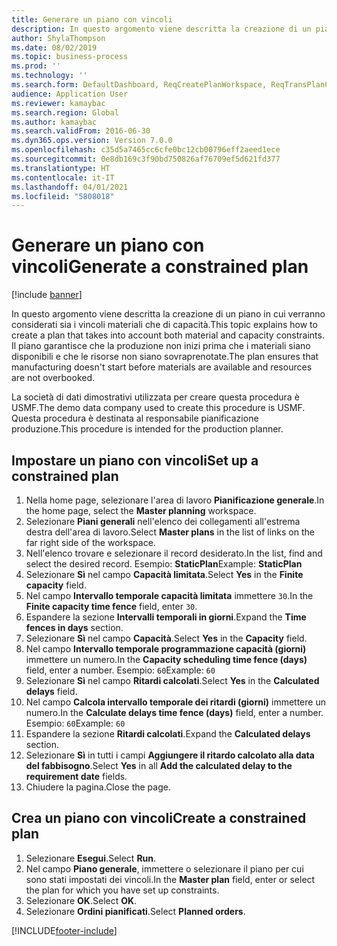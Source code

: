 ```yaml
---
title: Generare un piano con vincoli
description: In questo argomento viene descritta la creazione di un piano in cui verranno considerati sia i vincoli materiali che di capacità.
author: ShylaThompson
ms.date: 08/02/2019
ms.topic: business-process
ms.prod: ''
ms.technology: ''
ms.search.form: DefaultDashboard, ReqCreatePlanWorkspace, ReqTransPlanCard, ReqPlanSched
audience: Application User
ms.reviewer: kamaybac
ms.search.region: Global
ms.author: kamaybac
ms.search.validFrom: 2016-06-30
ms.dyn365.ops.version: Version 7.0.0
ms.openlocfilehash: c35d5a7465cc6cfe0bc12cb00796eff2aeed1ece
ms.sourcegitcommit: 0e8db169c3f90bd750826af76709ef5d621fd377
ms.translationtype: HT
ms.contentlocale: it-IT
ms.lasthandoff: 04/01/2021
ms.locfileid: "5808018"
---
```

# <a name="generate-a-constrained-plan"></a><span data-ttu-id="53093-103">Generare un piano con vincoli</span><span class="sxs-lookup"><span data-stu-id="53093-103">Generate a constrained plan</span></span>

[!include [banner](../../includes/banner.md)]

<span data-ttu-id="53093-104">In questo argomento viene descritta la creazione di un piano in cui verranno considerati sia i vincoli materiali che di capacità.</span><span class="sxs-lookup"><span data-stu-id="53093-104">This topic explains how to create a plan that takes into account both material and capacity constraints.</span></span> <span data-ttu-id="53093-105">Il piano garantisce che la produzione non inizi prima che i materiali siano disponibili e che le risorse non siano sovraprenotate.</span><span class="sxs-lookup"><span data-stu-id="53093-105">The plan ensures that manufacturing doesn't start before materials are available and resources are not overbooked.</span></span> 

<span data-ttu-id="53093-106">La società di dati dimostrativi utilizzata per creare questa procedura è USMF.</span><span class="sxs-lookup"><span data-stu-id="53093-106">The demo data company used to create this procedure is USMF.</span></span> <span data-ttu-id="53093-107">Questa procedura è destinata al responsabile pianificazione produzione.</span><span class="sxs-lookup"><span data-stu-id="53093-107">This procedure is intended for the production planner.</span></span>


## <a name="set-up-a-constrained-plan"></a><span data-ttu-id="53093-108">Impostare un piano con vincoli</span><span class="sxs-lookup"><span data-stu-id="53093-108">Set up a constrained plan</span></span>
1. <span data-ttu-id="53093-109">Nella home page, selezionare l'area di lavoro **Pianificazione generale**.</span><span class="sxs-lookup"><span data-stu-id="53093-109">In the home page, select the **Master planning** workspace.</span></span>
2. <span data-ttu-id="53093-110">Selezionare **Piani generali** nell'elenco dei collegamenti all'estrema destra dell'area di lavoro.</span><span class="sxs-lookup"><span data-stu-id="53093-110">Select **Master plans** in the list of links on the far right side of the workspace.</span></span>
3. <span data-ttu-id="53093-111">Nell'elenco trovare e selezionare il record desiderato.</span><span class="sxs-lookup"><span data-stu-id="53093-111">In the list, find and select the desired record.</span></span> <span data-ttu-id="53093-112">Esempio: **StaticPlan**</span><span class="sxs-lookup"><span data-stu-id="53093-112">Example: **StaticPlan**</span></span>  
4. <span data-ttu-id="53093-113">Selezionare **Sì** nel campo **Capacità limitata**.</span><span class="sxs-lookup"><span data-stu-id="53093-113">Select **Yes** in the **Finite capacity** field.</span></span>
5. <span data-ttu-id="53093-114">Nel campo **Intervallo temporale capacità limitata** immettere `30`.</span><span class="sxs-lookup"><span data-stu-id="53093-114">In the **Finite capacity time fence** field, enter `30`.</span></span>
6. <span data-ttu-id="53093-115">Espandere la sezione **Intervalli temporali in giorni**.</span><span class="sxs-lookup"><span data-stu-id="53093-115">Expand the **Time fences in days** section.</span></span>
7. <span data-ttu-id="53093-116">Selezionare **Sì** nel campo **Capacità**.</span><span class="sxs-lookup"><span data-stu-id="53093-116">Select **Yes** in the **Capacity** field.</span></span>
8. <span data-ttu-id="53093-117">Nel campo **Intervallo temporale programmazione capacità (giorni)** immettere un numero.</span><span class="sxs-lookup"><span data-stu-id="53093-117">In the **Capacity scheduling time fence (days)** field, enter a number.</span></span> <span data-ttu-id="53093-118">Esempio: `60`</span><span class="sxs-lookup"><span data-stu-id="53093-118">Example: `60`</span></span>  
9. <span data-ttu-id="53093-119">Selezionare **Sì** nel campo **Ritardi calcolati**.</span><span class="sxs-lookup"><span data-stu-id="53093-119">Select **Yes** in the **Calculated delays** field.</span></span>
10. <span data-ttu-id="53093-120">Nel campo **Calcola intervallo temporale dei ritardi (giorni)** immettere un numero.</span><span class="sxs-lookup"><span data-stu-id="53093-120">In the **Calculate delays time fence (days)** field, enter a number.</span></span> <span data-ttu-id="53093-121">Esempio: `60`</span><span class="sxs-lookup"><span data-stu-id="53093-121">Example: `60`</span></span> 
11. <span data-ttu-id="53093-122">Espandere la sezione **Ritardi calcolati**.</span><span class="sxs-lookup"><span data-stu-id="53093-122">Expand the **Calculated delays** section.</span></span>
12. <span data-ttu-id="53093-123">Selezionare **Sì** in tutti i campi **Aggiungere il ritardo calcolato alla data del fabbisogno**.</span><span class="sxs-lookup"><span data-stu-id="53093-123">Select **Yes** in all **Add the calculated delay to the requirement date** fields.</span></span>
13. <span data-ttu-id="53093-124">Chiudere la pagina.</span><span class="sxs-lookup"><span data-stu-id="53093-124">Close the page.</span></span>

## <a name="create-a-constrained-plan"></a><span data-ttu-id="53093-125">Crea un piano con vincoli</span><span class="sxs-lookup"><span data-stu-id="53093-125">Create a constrained plan</span></span>
1. <span data-ttu-id="53093-126">Selezionare **Esegui**.</span><span class="sxs-lookup"><span data-stu-id="53093-126">Select **Run**.</span></span>
2. <span data-ttu-id="53093-127">Nel campo **Piano generale**, immettere o selezionare il piano per cui sono stati impostati dei vincoli.</span><span class="sxs-lookup"><span data-stu-id="53093-127">In the **Master plan** field, enter or select the plan for which you have set up constraints.</span></span>  
3. <span data-ttu-id="53093-128">Selezionare **OK**.</span><span class="sxs-lookup"><span data-stu-id="53093-128">Select **OK**.</span></span>
4. <span data-ttu-id="53093-129">Selezionare **Ordini pianificati**.</span><span class="sxs-lookup"><span data-stu-id="53093-129">Select **Planned orders**.</span></span>



[!INCLUDE[footer-include](../../../includes/footer-banner.md)]
